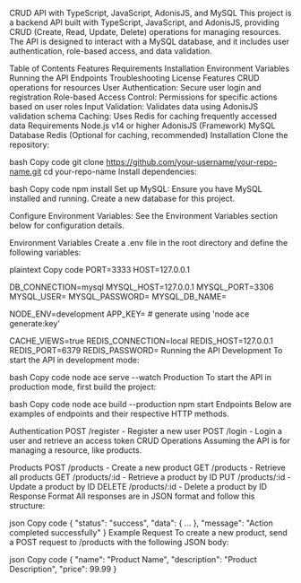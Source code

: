 CRUD API with TypeScript, JavaScript, AdonisJS, and MySQL
This project is a backend API built with TypeScript, JavaScript, and AdonisJS, providing CRUD (Create, Read, Update, Delete) operations for managing resources. The API is designed to interact with a MySQL database, and it includes user authentication, role-based access, and data validation.

Table of Contents
Features
Requirements
Installation
Environment Variables
Running the API
Endpoints
Troubleshooting
License
Features
CRUD operations for resources
User Authentication: Secure user login and registration
Role-based Access Control: Permissions for specific actions based on user roles
Input Validation: Validates data using AdonisJS validation schema
Caching: Uses Redis for caching frequently accessed data
Requirements
Node.js v14 or higher
AdonisJS (Framework)
MySQL Database
Redis (Optional for caching, recommended)
Installation
Clone the repository:

bash
Copy code
git clone https://github.com/your-username/your-repo-name.git
cd your-repo-name
Install dependencies:

bash
Copy code
npm install
Set up MySQL: Ensure you have MySQL installed and running. Create a new database for this project.

Configure Environment Variables: See the Environment Variables section below for configuration details.

Environment Variables
Create a .env file in the root directory and define the following variables:

plaintext
Copy code
PORT=3333
HOST=127.0.0.1

DB_CONNECTION=mysql
MYSQL_HOST=127.0.0.1
MYSQL_PORT=3306
MYSQL_USER=<your-mysql-username>
MYSQL_PASSWORD=<your-mysql-password>
MYSQL_DB_NAME=<your-database-name>

NODE_ENV=development
APP_KEY=<your-app-key> # generate using 'node ace generate:key'

CACHE_VIEWS=true
REDIS_CONNECTION=local
REDIS_HOST=127.0.0.1
REDIS_PORT=6379
REDIS_PASSWORD=<your-redis-password-if-any>
Running the API
Development
To start the API in development mode:

bash
Copy code
node ace serve --watch
Production
To start the API in production mode, first build the project:

bash
Copy code
node ace build --production
npm start
Endpoints
Below are examples of endpoints and their respective HTTP methods.

Authentication
POST /register - Register a new user
POST /login - Login a user and retrieve an access token
CRUD Operations
Assuming the API is for managing a resource, like products.

Products
POST /products - Create a new product
GET /products - Retrieve all products
GET /products/:id - Retrieve a product by ID
PUT /products/:id - Update a product by ID
DELETE /products/:id - Delete a product by ID
Response Format
All responses are in JSON format and follow this structure:

json
Copy code
{
    "status": "success",
    "data": { ... },
    "message": "Action completed successfully"
}
Example Request
To create a new product, send a POST request to /products with the following JSON body:

json
Copy code
{
    "name": "Product Name",
    "description": "Product Description",
    "price": 99.99
}
